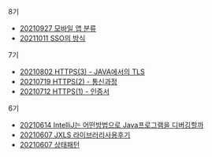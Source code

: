 8기 
- [20210927 모바일 앱 분류](https://mmtos.notion.site/mmtos/19782df7573644cc838c8f544ba904a9#03ff7fe653314633a247f538e1399d26) 
- [20211011 SSO의 방식](https://mmtos.notion.site/SSO-SAML-OAuth-62444c4a4561417e8bc63d44b573342f)

7기
- [20210802 HTTPS(3) - JAVA에서의 TLS](https://mmtos.notion.site/HTTPS-3-JAVA-TLS-fead312c141546c5b8357c274614da38)
- [20210719 HTTPS(2) - 통신과정](https://mmtos.notion.site/HTTPS-2-f063eb04bea449e2a690556757132d4c)
- [20210712 HTTPS(1) - 인증서](https://www.notion.so/mmtos/HTTPS-1-a0c39c33a7054121838928ba2f2a817d)

6기
- [20210614 IntelliJ는 어떤방법으로 Java프로그램을 디버깅할까](https://www.notion.so/mmtos/IntelliJ-Java-5c19e3b227924be9bbce8504e1d8db08)
- [20210607 JXLS 라이브러리사용후기](https://www.notion.so/mmtos/JXLS-CORE-4876e978407d4479b62bd7bc9574aa5d)
- [20210607 상태패턴](https://www.notion.so/mmtos/1-d427f026062f468181116029156e2de5)
